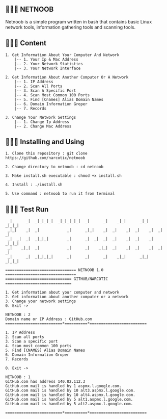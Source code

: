 ## 👨🏽‍💻 NETNOOB
Netnoob is a simple program written in bash that contains basic Linux network tools, information gathering tools and scanning tools.

## 👨🏽‍💻 Content

	1. Get Information About Your Computer And Network
		|-- 1. Your Ip & Mac Address
		|-- 2. Your Network Statistics
		|-- 3. Your Network Interface

	2. Get Information About Another Computer Or A Network
		|-- 1. IP Address
		|-- 2. Scan All Ports
		|-- 3. Scan A Specific Port
		|-- 4. Scan Most Common 100 Ports
		|-- 5. Find [Cnames] Alias Domain Names
		|-- 6. Domain Information Groper
		|-- 7. Records

	3. Change Your Network Settings
		|-- 1. Change Ip Address
		|-- 2. Change Mac Address

## 👨🏽‍💻 Installing and Using

	1. Clone this repository : git clone https://github.com/narcotic/netnoob

	2. Change directory to netnoob : cd netnoob

	3. Make install.sh executable : chmod +x install.sh

	4. Install : ./install.sh

	5. Use command : netnoob to run it from terminal

## 👨🏽‍💻 Test Run

	 _|      _|  _|_|_|_|  _|_|_|_|_|  _|      _|    _|_|      _|_|    _|_|_|
	 _|_|    _|  _|            _|      _|_|    _|  _|    _|  _|    _|  _|    _|
	 _|  _|  _|  _|_|_|        _|      _|  _|  _|  _|    _|  _|    _|  _|_|_|
	 _|    _|_|  _|            _|      _|    _|_|  _|    _|  _|    _|  _|    _|
	 _|      _|  _|_|_|_|      _|      _|      _|    _|_|      _|_|    _|_|_|

	=============================== NETNOOB 1.0 ===============================
	============================= GITHUB/NARCOTIC =============================
	
	1. Get information about your computer and network
	2. Get information about another computer or a network
	3. Change your network settings
	0. Exit ->

	NETNOOB : 2
	Domain name or IP Address : GitHub.com
	=========================*==========*=========================
	
	1. IP Address
	2. Scan all ports
	3. Scan a specific port
	4. Scan most common 100 ports
	5. Find [CNAMES] Alias Domain Names
	6. Domain Information Groper
	7. Records
	
	0. Exit ->
	
	NETNOOB : 1
	GitHub.com has address 140.82.112.3
	GitHub.com mail is handled by 1 aspmx.l.google.com.
	GitHub.com mail is handled by 10 alt3.aspmx.l.google.com.
	GitHub.com mail is handled by 10 alt4.aspmx.l.google.com.
	GitHub.com mail is handled by 5 alt1.aspmx.l.google.com.
	GitHub.com mail is handled by 5 alt2.aspmx.l.google.com.
	
	=========================*==========*=========================
